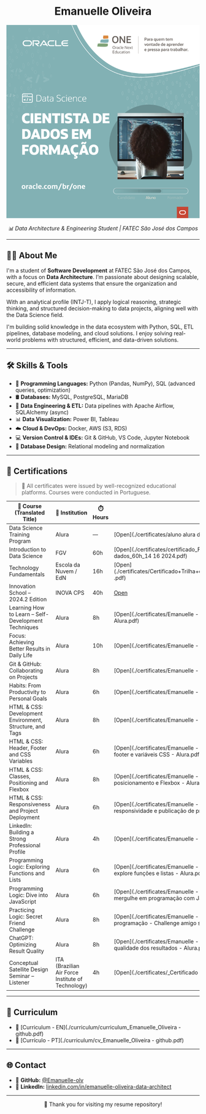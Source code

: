 <h1 align="center">Emanuelle Oliveira</h1>

<p align="center">
  <img src="./images/E_O_Template+ONE+Aluno+DataScience_PT.png" alt="Banner of Emanuelle Oliveira" width="600">
</p>

<p align="center">
  <em>📊 Data Architecture & Engineering Student | FATEC São José dos Campos</em>
</p>

---

## 👩‍💻 About Me

I'm a student of **Software Development** at FATEC São José dos Campos, with a focus on **Data Architecture**. I’m passionate about designing scalable, secure, and efficient data systems that ensure the organization and accessibility of information.

With an analytical profile (INTJ-T), I apply logical reasoning, strategic thinking, and structured decision-making to data projects, aligning well with the Data Science field.

I'm building solid knowledge in the data ecosystem with Python, SQL, ETL pipelines, database modeling, and cloud solutions. I enjoy solving real-world problems with structured, efficient, and data-driven solutions.

---

## 🛠️ Skills & Tools

- 🐍 **Programming Languages:** Python (Pandas, NumPy), SQL (advanced queries, optimization)  
- 🛢️ **Databases:** MySQL, PostgreSQL, MariaDB  
- 🔁 **Data Engineering & ETL:** Data pipelines with Apache Airflow, SQLAlchemy (async)  
- 📊 **Data Visualization:** Power BI, Tableau  
- ☁️ **Cloud & DevOps:** Docker, AWS (S3, RDS)  
- 💻 **Version Control & IDEs:** Git & GitHub, VS Code, Jupyter Notebook  
- 🧱 **Database Design:** Relational modeling and normalization  

---

## 📜 Certifications

> 📝 All certificates were issued by well-recognized educational platforms. Courses were conducted in Portuguese.

| 📘 Course (Translated Title)                                              | 🏫 Institution            | ⏱️ Hours | 📎 File |
|--------------------------------------------------------------------------|---------------------------|----------|---------|
| Data Science Training Program                                            | Alura                     | —        | [Open](./certificates/aluno alura data science.pdf) |
| Introduction to Data Science                                             | FGV                       | 60h      | [Open](./certificates/certificado_Fgv_curso_gratuito_ciencia-de-dados_60h_14 16 2024.pdf) |
| Technology Fundamentals                                                  | Escola da Nuvem / EdN     | 16h      | [Open](./certificates/Certificado+Trilha+de+Fundamentos+de+Tecnologia+EdN .pdf) |
| Innovation School – 2024.2 Edition                                       | INOVA CPS                 | 40h      | [Open](./certificates/escola_inovadores_2024_2.pdf) |
| Learning How to Learn – Self-Development Techniques                      | Alura                     | 8h       | [Open](./certificates/Emanuelle - Curso Aprender a aprender - Alura.pdf) |
| Focus: Achieving Better Results in Daily Life                            | Alura                     | 10h      | [Open](./certificates/Emanuelle - Curso Foco - Alura.pdf) |
| Git & GitHub: Collaborating on Projects                                  | Alura                     | 8h       | [Open](./certificates/Emanuelle - Curso Git e GitHub - Alura.pdf) |
| Habits: From Productivity to Personal Goals                              | Alura                     | 6h       | [Open](./certificates/Emanuelle - Curso Hábitos - Alura.pdf) |
| HTML & CSS: Development Environment, Structure, and Tags                 | Alura                     | 8h       | [Open](./certificates/Emanuelle - Curso HTML e CSS - Alura.pdf) |
| HTML & CSS: Header, Footer and CSS Variables                             | Alura                     | 6h       | [Open](./certificates/Emanuelle - Curso HTML e CSS - cabeçalho, footer e variáveis CSS - Alura.pdf) |
| HTML & CSS: Classes, Positioning and Flexbox                             | Alura                     | 8h       | [Open](./certificates/Emanuelle - Curso HTML e CSS - Classes, posicionamento e Flexbox - Alura.pdf) |
| HTML & CSS: Responsiveness and Project Deployment                        | Alura                     | 6h       | [Open](./certificates/Emanuelle - Curso HTML e CSS - trabalhando com responsividade e publicação de projetos - Alura.pdf) |
| LinkedIn: Building a Strong Professional Profile                         | Alura                     | 4h       | [Open](./certificates/Emanuelle - Curso LinkedIn - Alura.pdf) |
| Programming Logic: Exploring Functions and Lists                         | Alura                     | 6h       | [Open](./certificates/Emanuelle - Curso Lógica de programação - explore funções e listas - Alura.pdf) |
| Programming Logic: Dive into JavaScript                                  | Alura                     | 6h       | [Open](./certificates/Emanuelle - Curso Lógica de programação - mergulhe em programação com JavaScript - Alura.pdf) |
| Practicing Logic: Secret Friend Challenge                                | Alura                     | 8h       | [Open](./certificates/Emanuelle - Curso Praticando Lógica de programação - Challenge amigo secreto - Alura.pdf) |
| ChatGPT: Optimizing Result Quality                                       | Alura                     | 8h       | [Open](./certificates/Emanuelle - Curso ChatGPT - otimizando a qualidade dos resultados - Alura.pdf) |
| Conceptual Satellite Design Seminar – Listener                           | ITA (Brazilian Air Force Institute of Technology) | 4h | [Open](./certificates/_Certificado SPOCS (1).png) |

---

## 📄 Curriculum

- 📁 [Curriculum - EN](./curriculum/curriculum_Emanuelle_Oliveira - github.pdf)  
- 📁 [Currículo - PT](./curriculum/cv_Emanuelle_Oliveira - github.pdf)

---

## 🌐 Contact

- 🔗 **GitHub:** [@Emanuelle-olv](https://github.com/Emanuelle-olv)  
- 🔗 **LinkedIn:** [linkedin.com/in/emanuelle-oliveira-data-architect](https://www.linkedin.com/in/emanuelle-oliveira-data-architect)

---

<p align="center">
  💙 Thank you for visiting my resume repository!
</p>
